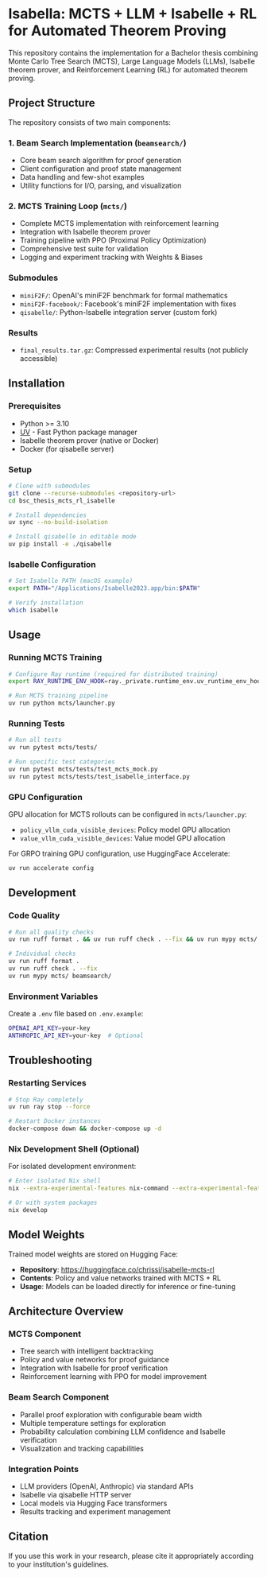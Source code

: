 # Isabella: MCTS + LLM + Isabelle + RL for Automated Theorem Proving

This repository contains the implementation for a Bachelor thesis combining Monte Carlo Tree Search (MCTS), Large Language Models (LLMs), Isabelle theorem prover, and Reinforcement Learning (RL) for automated theorem proving.

## Project Structure

The repository consists of two main components:

### 1. Beam Search Implementation (`beamsearch/`)
- Core beam search algorithm for proof generation
- Client configuration and proof state management
- Data handling and few-shot examples
- Utility functions for I/O, parsing, and visualization

### 2. MCTS Training Loop (`mcts/`)
- Complete MCTS implementation with reinforcement learning
- Integration with Isabelle theorem prover
- Training pipeline with PPO (Proximal Policy Optimization)
- Comprehensive test suite for validation
- Logging and experiment tracking with Weights & Biases

### Submodules
- `miniF2F/`: OpenAI's miniF2F benchmark for formal mathematics
- `miniF2F-facebook/`: Facebook's miniF2F implementation with fixes
- `qisabelle/`: Python-Isabelle integration server (custom fork)

### Results
- `final_results.tar.gz`: Compressed experimental results (not publicly accessible)

## Installation

### Prerequisites
- Python >= 3.10
- [UV](https://docs.astral.sh/uv/) - Fast Python package manager
- Isabelle theorem prover (native or Docker)
- Docker (for qisabelle server)

### Setup

```bash
# Clone with submodules
git clone --recurse-submodules <repository-url>
cd bsc_thesis_mcts_rl_isabelle

# Install dependencies
uv sync --no-build-isolation

# Install qisabelle in editable mode
uv pip install -e ./qisabelle
```

### Isabelle Configuration

```bash
# Set Isabelle PATH (macOS example)
export PATH="/Applications/Isabelle2023.app/bin:$PATH"

# Verify installation
which isabelle
```

## Usage

### Running MCTS Training

```bash
# Configure Ray runtime (required for distributed training)
export RAY_RUNTIME_ENV_HOOK=ray._private.runtime_env.uv_runtime_env_hook.hook

# Run MCTS training pipeline
uv run python mcts/launcher.py
```

### Running Tests

```bash
# Run all tests
uv run pytest mcts/tests/

# Run specific test categories
uv run pytest mcts/tests/test_mcts_mock.py
uv run pytest mcts/tests/test_isabelle_interface.py
```

### GPU Configuration

GPU allocation for MCTS rollouts can be configured in `mcts/launcher.py`:
- `policy_vllm_cuda_visible_devices`: Policy model GPU allocation
- `value_vllm_cuda_visible_devices`: Value model GPU allocation

For GRPO training GPU configuration, use HuggingFace Accelerate:
```bash
uv run accelerate config
```

## Development

### Code Quality

```bash
# Run all quality checks
uv run ruff format . && uv run ruff check . --fix && uv run mypy mcts/ beamsearch/

# Individual checks
uv run ruff format .
uv run ruff check . --fix
uv run mypy mcts/ beamsearch/
```

### Environment Variables

Create a `.env` file based on `.env.example`:
```bash
OPENAI_API_KEY=your-key
ANTHROPIC_API_KEY=your-key  # Optional
```

## Troubleshooting

### Restarting Services
```bash
# Stop Ray completely
uv run ray stop --force

# Restart Docker instances
docker-compose down && docker-compose up -d
```

### Nix Development Shell (Optional)

For isolated development environment:
```bash
# Enter isolated Nix shell
nix --extra-experimental-features nix-command --extra-experimental-features flakes develop --ignore-env

# Or with system packages
nix develop
```

## Model Weights

Trained model weights are stored on Hugging Face:
- **Repository**: https://huggingface.co/chrissi/isabelle-mcts-rl
- **Contents**: Policy and value networks trained with MCTS + RL
- **Usage**: Models can be loaded directly for inference or fine-tuning

## Architecture Overview

### MCTS Component
- Tree search with intelligent backtracking
- Policy and value networks for proof guidance
- Integration with Isabelle for proof verification
- Reinforcement learning with PPO for model improvement

### Beam Search Component
- Parallel proof exploration with configurable beam width
- Multiple temperature settings for exploration
- Probability calculation combining LLM confidence and Isabelle verification
- Visualization and tracking capabilities

### Integration Points
- LLM providers (OpenAI, Anthropic) via standard APIs
- Isabelle via qisabelle HTTP server
- Local models via Hugging Face transformers
- Results tracking and experiment management

## Citation

If you use this work in your research, please cite it appropriately according to your institution's guidelines.
